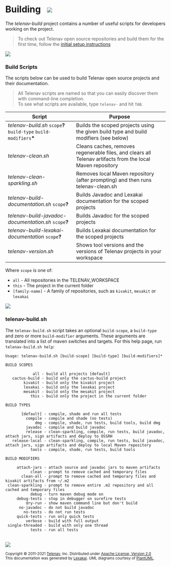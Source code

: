<!--suppress HtmlUnknownTarget, HtmlRequiredAltAttribute -->

# Building   <img src="https://telenav.github.io/telenav-assets/images/icons/gears-32.png" srcset="https://telenav.github.io/telenav-assets/images/icons/gears-32-2x.png 2x"/>

The *telenav-build* project contains a number of useful scripts for developers working on the project.

> To check out Telenav open source repositories and build them for the first time, follow the [initial setup instructions](initial-setup-instructions.md)

<img src="https://telenav.github.io/telenav-assets/images/separators/horizontal-line-512.png" srcset="https://telenav.github.io/telenav-assets/images/separators/horizontal-line-512-2x.png 2x"/>

### Build Scripts

The scripts below can be used to build Telenav open source projects and their documentation.

> All Telenav scripts are named so that you can easily discover them with command-line completion.  
> To see what scripts are available, type `telenav-` and hit `TAB`.

| Script                                                                  | Purpose                                                                                                    |
|-------------------------------------------------------------------------|------------------------------------------------------------------------------------------------------------|
| *telenav-build.sh* `scope`**?** `build-type` `build-modifiers`**&ast;** | Builds the scoped projects using the given build type and build modifiers (see below)                      |
| *telenav-clean.sh*                                                      | Cleans caches, removes regenerable files, and clears all Telenav artifacts from the local Maven repository |
| *telenav-clean-sparkling.sh*                                            | Removes local Maven repository (after prompting) and then runs telenav-clean.sh                            |
| *telenav-build-documentation.sh* `scope`**?**                           | Builds Javadoc and Lexakai documentation for the scoped projects                                           |
| *telenav-build-javadoc-documentation.sh* `scope`**?**                   | Builds Javadoc for the scoped projects                                                                     |
| *telenav-build-lexakai-documentation* `scope`**?**                      | Builds Lexakai documentation for the scoped projects                                                       |
| *telenav-version.sh*                                                    | Shows tool versions and the versions of Telenav projects in your workspace                                 |

Where `scope` is one of:
 
 - `all` - All repositories in the TELENAV_WORKSPACE
 - `this` - The project in the current folder
 - `[family-name]` - A family of repositories, such as `kivakit`, `mesakit` or `lexakai`

<img src="https://telenav.github.io/telenav-assets/images/separators/horizontal-line-128.png" srcset="https://telenav.github.io/telenav-assets/images/separators/horizontal-line-128-2x.png 2x"/>

### telenav-build.sh

The `telenav-build.sh` script takes an optional `build-scope`, a `build-type` 
and zero or more `build-modifier` arguments. These arguments are translated 
into a list of maven switches and targets. For this help page, run `telenav-build.sh help`:

    Usage: telenav-build.sh [build-scope] [build-type] [build-modifiers]*

    BUILD SCOPES

                all - build all projects [default]
       cactus-build - build only the cactus-build project
            kivakit - build only the kivakit project
            lexakai - build only the lexakai project
            mesakit - build only the mesakit project
               this - build only the project in the current folder

    BUILD TYPES

           [default] - compile, shade and run all tests
             compile - compile and shade (no tests)
                 dmg - compile, shade, run tests, build tools, build dmg
             javadoc - compile and build javadoc
             release - clean-sparkling, compile, run tests, build javadoc, attach jars, sign artifacts and deploy to OSSRH
       release-local - clean-sparkling, compile, run tests, build javadoc, attach jars, sign artifacts and deploy to local Maven repository
               tools - compile, shade, run tests, build tools

    BUILD MODIFIERS

         attach-jars - attach source and javadoc jars to maven artifacts
               clean - prompt to remove cached and temporary files
           clean-all - prompt to remove cached and temporary files and kivakit artifacts from ~/.m2
     clean-sparkling - prompt to remove entire .m2 repository and all cached and temporary files
               debug - turn maven debug mode on
         debug-tests - stop in debugger on surefire tests
             dry-run - show maven command line but don't build
          no-javadoc - do not build javadoc
            no-tests - do not run tests
         quick-tests - run only quick tests
             verbose - build with full output
     single-threaded - build with only one thread
               tests - run all tests

<br/> 

<img src="https://telenav.github.io/telenav-assets/images/separators/horizontal-line-512.png" srcset="https://telenav.github.io/telenav-assets/images/separators/horizontal-line-512-2x.png 2x"/>

<sub>Copyright &#169; 2011-2021 [Telenav](https://telenav.com), Inc. Distributed under [Apache License, Version 2.0](../LICENSE)</sub>  
<sub>This documentation was generated by [Lexakai](https://www.lexakai.org). UML diagrams courtesy of [PlantUML](https://plantuml.com).</sub>
